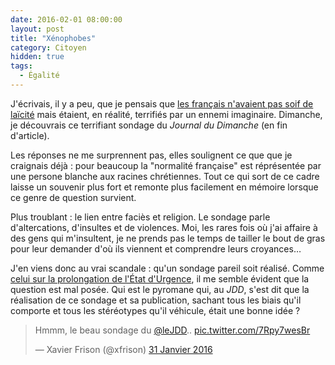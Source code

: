 ```yaml
---
date: 2016-02-01 08:00:00
layout: post
title: "Xénophobes"
category: Citoyen
hidden: true
tags:
  - Égalité
---
```


J'écrivais, il y a peu, que je pensais que [les français n'avaient pas soif de laïcité](/2016/01/laicite/ "Laïcité") mais étaient, en réalité, terrifiés par un ennemi imaginaire. Dimanche, je découvrais ce terrifiant sondage du _Journal du Dimanche_ (en fin d'article).

Les réponses ne me surprennent pas, elles soulignent ce que que je craignais déjà : pour beaucoup la "normalité française" est réprésentée par une persone blanche aux racines chrétiennes. Tout ce qui sort de ce cadre laisse un souvenir plus fort et remonte plus facilement en mémoire lorsque ce genre de question survient.

Plus troublant : le lien entre faciès et religion. Le sondage parle d'altercations, d'insultes et de violences. Moi, les rares fois où j'ai affaire à des gens qui m'insultent, je ne prends pas le temps de tailler le bout de gras pour leur demander d'où ils viennent et comprendre leurs croyances…

J'en viens donc au vrai scandale : qu'un sondage pareil soit réalisé. Comme [celui sur la prolongation de l'État d'Urgence](/2016/01/favorables/ "Favorables ?"), il me semble évident que la question est mal posée. Qui est le pyromane qui, au _JDD_, s'est dit que la réalisation de ce sondage et sa publication, sachant tous les biais qu'il comporte et tous les stéréotypes qu'il véhicule, était une bonne idée ?

<blockquote class="twitter-tweet" lang="fr"><p lang="fr" dir="ltr">Hmmm, le beau sondage du <a href="https://twitter.com/leJDD">@leJDD</a>.. <a href="https://t.co/7Rpy7wesBr">pic.twitter.com/7Rpy7wesBr</a></p>&mdash; Xavier Frison (@xfrison) <a href="https://twitter.com/xfrison/status/693766933620113408">31 Janvier 2016</a></blockquote>
<script async src="//platform.twitter.com/widgets.js" charset="utf-8"></script>
